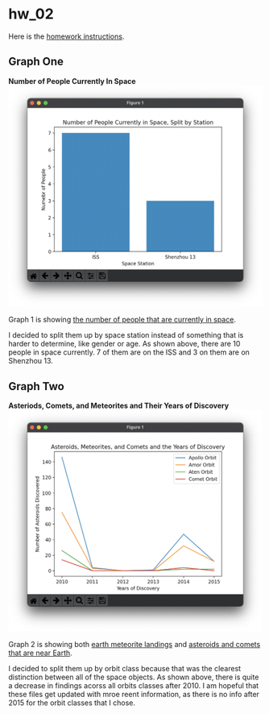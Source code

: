 # hw_02

Here is the [homework instructions](https://github.com/mikeizbicki/cmc-csci040/tree/2021fall/hw_02).

## Graph One

**Number of People Currently In Space**
![graph one](graphone.png)

Graph 1 is showing [the number of people that are currently in space](http://api.open-notify.org/astros.json).

I decided to split them up by space station instead of something that is harder to determine, like gender or age. As shown above, there are 10 people in space currently. 7 of them are on the ISS and 3 on them are on Shenzhou 13. 

## Graph Two

**Asteriods, Comets, and Meteorites and Their Years of Discovery**
![graph two](graphtwo.png)

Graph 2 is showing both [earth meteorite landings](https://data.nasa.gov/resource/y77d-th95.json) and [asteroids and comets that are near Earth](https://data.nasa.gov/resource/2vr3-k9wn.json).

I decided to split them up by orbit class because that was the clearest distinction between all of the space objects. As shown above, there is quite a decrease in findings acorss all orbits classes after 2010. I am hopeful that these files get updated with mroe reent information, as there is no info after 2015 for the orbit classes that I chose. 
